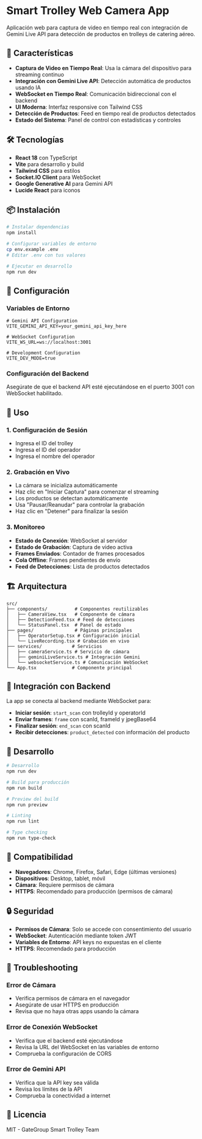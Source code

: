 # Smart Trolley Web Camera App

Aplicación web para captura de video en tiempo real con integración de Gemini Live API para detección de productos en trolleys de catering aéreo.

## 🚀 Características

- **Captura de Video en Tiempo Real**: Usa la cámara del dispositivo para streaming continuo
- **Integración con Gemini Live API**: Detección automática de productos usando IA
- **WebSocket en Tiempo Real**: Comunicación bidireccional con el backend
- **UI Moderna**: Interfaz responsive con Tailwind CSS
- **Detección de Productos**: Feed en tiempo real de productos detectados
- **Estado del Sistema**: Panel de control con estadísticas y controles

## 🛠️ Tecnologías

- **React 18** con TypeScript
- **Vite** para desarrollo y build
- **Tailwind CSS** para estilos
- **Socket.IO Client** para WebSocket
- **Google Generative AI** para Gemini API
- **Lucide React** para iconos

## 📦 Instalación

```bash
# Instalar dependencias
npm install

# Configurar variables de entorno
cp env.example .env
# Editar .env con tus valores

# Ejecutar en desarrollo
npm run dev
```

## 🔧 Configuración

### Variables de Entorno

```env
# Gemini API Configuration
VITE_GEMINI_API_KEY=your_gemini_api_key_here

# WebSocket Configuration
VITE_WS_URL=ws://localhost:3001

# Development Configuration
VITE_DEV_MODE=true
```

### Configuración del Backend

Asegúrate de que el backend API esté ejecutándose en el puerto 3001 con WebSocket habilitado.

## 🎯 Uso

### 1. Configuración de Sesión
- Ingresa el ID del trolley
- Ingresa el ID del operador
- Ingresa el nombre del operador

### 2. Grabación en Vivo
- La cámara se inicializa automáticamente
- Haz clic en "Iniciar Captura" para comenzar el streaming
- Los productos se detectan automáticamente
- Usa "Pausar/Reanudar" para controlar la grabación
- Haz clic en "Detener" para finalizar la sesión

### 3. Monitoreo
- **Estado de Conexión**: WebSocket al servidor
- **Estado de Grabación**: Captura de video activa
- **Frames Enviados**: Contador de frames procesados
- **Cola Offline**: Frames pendientes de envío
- **Feed de Detecciones**: Lista de productos detectados

## 🏗️ Arquitectura

```
src/
├── components/          # Componentes reutilizables
│   ├── CameraView.tsx   # Componente de cámara
│   ├── DetectionFeed.tsx # Feed de detecciones
│   └── StatusPanel.tsx  # Panel de estado
├── pages/               # Páginas principales
│   ├── OperatorSetup.tsx # Configuración inicial
│   └── LiveRecording.tsx # Grabación en vivo
├── services/           # Servicios
│   ├── cameraService.ts # Servicio de cámara
│   ├── geminiLiveService.ts # Integración Gemini
│   └── websocketService.ts # Comunicación WebSocket
└── App.tsx             # Componente principal
```

## 🔌 Integración con Backend

La app se conecta al backend mediante WebSocket para:

- **Iniciar sesión**: `start_scan` con trolleyId y operatorId
- **Enviar frames**: `frame` con scanId, frameId y jpegBase64
- **Finalizar sesión**: `end_scan` con scanId
- **Recibir detecciones**: `product_detected` con información del producto

## 🚀 Desarrollo

```bash
# Desarrollo
npm run dev

# Build para producción
npm run build

# Preview del build
npm run preview

# Linting
npm run lint

# Type checking
npm run type-check
```

## 📱 Compatibilidad

- **Navegadores**: Chrome, Firefox, Safari, Edge (últimas versiones)
- **Dispositivos**: Desktop, tablet, móvil
- **Cámara**: Requiere permisos de cámara
- **HTTPS**: Recomendado para producción (permisos de cámara)

## 🔒 Seguridad

- **Permisos de Cámara**: Solo se accede con consentimiento del usuario
- **WebSocket**: Autenticación mediante token JWT
- **Variables de Entorno**: API keys no expuestas en el cliente
- **HTTPS**: Recomendado para producción

## 🐛 Troubleshooting

### Error de Cámara
- Verifica permisos de cámara en el navegador
- Asegúrate de usar HTTPS en producción
- Revisa que no haya otras apps usando la cámara

### Error de Conexión WebSocket
- Verifica que el backend esté ejecutándose
- Revisa la URL del WebSocket en las variables de entorno
- Comprueba la configuración de CORS

### Error de Gemini API
- Verifica que la API key sea válida
- Revisa los límites de la API
- Comprueba la conectividad a internet

## 📄 Licencia

MIT - GateGroup Smart Trolley Team
